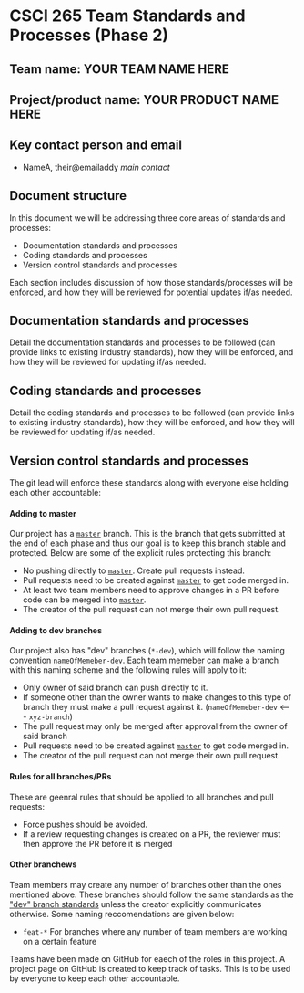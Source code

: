 
# CSCI 265 Team Standards and Processes (Phase 2)

## Team name: YOUR TEAM NAME HERE

## Project/product name: YOUR PRODUCT NAME HERE

## Key contact person and email

 - NameA, their@emailaddy *main contact*

## Document structure

In this document we will be addressing three core areas of standards and processes:
 - Documentation standards and processes
 - Coding standards and processes
 - Version control standards and processes

Each section includes discussion of how those standards/processes will be enforced, and how they will be reviewed for potential updates if/as needed.

## Documentation standards and processes

Detail the documentation standards and processes to be followed (can provide links to existing industry standards), how they will be enforced, and how they will be reviewed for updating if/as needed.

## Coding standards and processes

Detail the coding standards and processes to be followed (can provide links to existing industry standards), how they will be enforced, and how they will be reviewed for updating if/as needed.

## Version control standards and processes

The git lead will enforce these standards along with everyone else holding each other accountable:

#### Adding to master

Our project has a [`master`](https://github.com/csci265-team/project/tree/master) branch. 
This is the branch that gets submitted at the end of each phase and thus our goal is to keep this branch stable and protected.
Below are some of the explicit rules protecting this branch:

- No pushing directly to [`master`](https://github.com/csci265-team/project/tree/master). Create pull requests instead.
- Pull requests need to be created against [`master`](https://github.com/csci265-team/project/tree/master) to get code merged in.
- At least two team members need to approve changes in a PR before code can be merged into [`master`](https://github.com/csci265-team/project/tree/master).
- The creator of the pull request can not merge their own pull request.

#### Adding to dev branches

Our project also has "dev" branches (`*-dev`), which will follow the naming convention `nameOfMemeber-dev`.
Each team memeber can make a branch with this naming scheme and the following rules will apply to it:

- Only owner of said branch can push directly to it.
- If someone other than the owner wants to make changes to this type of branch they must make a pull request against it. (`nameOfMemeber-dev` <--- `xyz-branch`)
- The pull request may only be merged after approval from the owner of said branch
- Pull requests need to be created against [`master`](https://github.com/csci265-team/project/tree/master) to get code merged in.
- The creator of the pull request can not merge their own pull request.

#### Rules for all branches/PRs
These are geenral rules that should be applied to all branches and pull requests:

- Force pushes should be avoided.
- If a review requesting changes is created on a PR, the reviewer must then approve the PR before it is merged

#### Other branchews

Team members may create any number of branches other than the ones mentioned above.
These branches should follow the same standards as the ["dev" branch standards](#adding-to-dev-branches) unless the creator explicitly communicates otherwise.
Some naming reccomendations are given below:
- `feat-*` For branches where any number of team members are working on a certain feature


Teams have been made on GitHub for eaech of the roles in this project.
A project page on GitHub is created to keep track of tasks. This is to be used by everyone to keep each other accountable.
